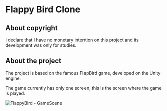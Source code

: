 # Flappy Bird Clone 

## About copyright

I declare that I have no monetary intention on this project and its development was only for studies.

## About the project

The project is based on the famous FlapBird game, developed on the Unity engine.

The game currently has only one screen, this is the screen where the game is played.

![FlappyBird - GameScene](https://user-images.githubusercontent.com/40183730/95136295-43b06d00-073c-11eb-9b05-8b02dafc0cb7.png)
